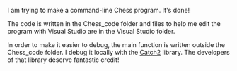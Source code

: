 I am trying to make a command-line Chess program. It's done!

The code is written in the Chess_code folder and files to help me edit the program with Visual Studio are in the Visual Studio folder.

In order to make it easier to debug, the main function is written outside the Chess_code folder.
I debug it locally with the [Catch2](https://github.com/catchorg/Catch2) library.
The developers of that library deserve fantastic credit!
